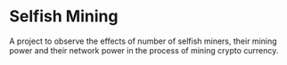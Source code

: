 # Selfish Mining
A project to observe the effects of number of selfish miners, their mining power and their network power in the process of mining crypto currency.

